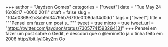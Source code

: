 
+++
author = "Jaydson Gomes"
categories = ["tweet"]
date = "Tue May 24 16:08:17 +0000 2011"
draft = false
slug = "104d0368e2c8ab9d34795b76710e0f08da34d0dd"
tags = ["tweet"]
title = """Pensei em fazer um post s..."""
tweet = true
micro = true
tweet_url = "https://twitter.com/jaydson/status/73057741593264131"
+++
Pensei em fazer um post sobre o Gedit, e descobri que o @eminetto ja o tinha feito em 2006 http://bit.ly/iGkyZm Oo
